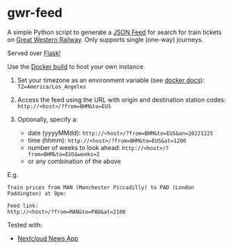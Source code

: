 # gwr-feed
A simple Python script to generate a [JSON Feed](https://github.com/manton/JSONFeed) for search for train tickets on [Great Western Railway](https://www.gwr.com). Only supports single (one-way) journeys.

Served over [Flask!](https://github.com/pallets/flask/)

Use the [Docker build](https://github.com/users/leonghui/packages/container/package/gwr-feed) to host your own instance.

1. Set your timezone as an environment variable (see [docker docs]): `TZ=America/Los_Angeles`

2. Access the feed using the URL with origin and destination station codes: `http://<host>/?from=BHM&to=EUS`

3. Optionally, specify a:
    - date (yyyyMMdd): `http://<host>/?from=BHM&to=EUS&on=20221225`
    - time (hhmm): `http://<host>/?from=BHM&to=EUS&at=1200`
    - number of weeks to look ahead: `http://<host>/?from=BHM&to=EUS&weeks=2`
    - or any combination of the above

E.g.
```
Train prices from MAN (Manchester Piccadilly) to PAD (London Paddington) at 9pm:

Feed link:
http://<host>/?from=MAN&to=PAD&at=2100
```

Tested with:
- [Nextcloud News App](https://github.com/nextcloud/news)

[docker docs]:(https://docs.docker.com/compose/environment-variables/#set-environment-variables-in-containers)
